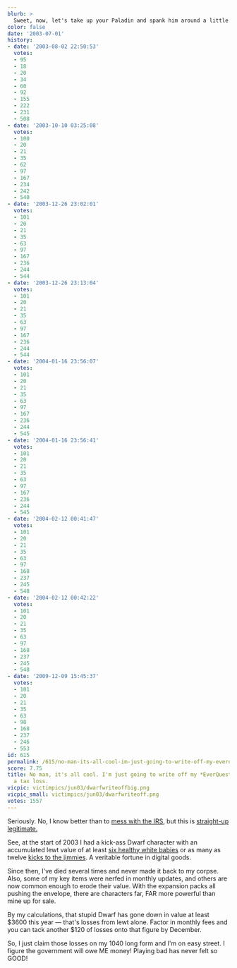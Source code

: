 ```yaml
---
blurb: >
  Sweet, now, let's take up your Paladin and spank him around a little.
color: false
date: '2003-07-01'
history:
- date: '2003-08-02 22:50:53'
  votes:
  - 95
  - 18
  - 20
  - 34
  - 60
  - 92
  - 155
  - 222
  - 231
  - 508
- date: '2003-10-10 03:25:08'
  votes:
  - 100
  - 20
  - 21
  - 35
  - 62
  - 97
  - 167
  - 234
  - 242
  - 540
- date: '2003-12-26 23:02:01'
  votes:
  - 101
  - 20
  - 21
  - 35
  - 63
  - 97
  - 167
  - 236
  - 244
  - 544
- date: '2003-12-26 23:13:04'
  votes:
  - 101
  - 20
  - 21
  - 35
  - 63
  - 97
  - 167
  - 236
  - 244
  - 544
- date: '2004-01-16 23:56:07'
  votes:
  - 101
  - 20
  - 21
  - 35
  - 63
  - 97
  - 167
  - 236
  - 244
  - 545
- date: '2004-01-16 23:56:41'
  votes:
  - 101
  - 20
  - 21
  - 35
  - 63
  - 97
  - 167
  - 236
  - 244
  - 545
- date: '2004-02-12 00:41:47'
  votes:
  - 101
  - 20
  - 21
  - 35
  - 63
  - 97
  - 168
  - 237
  - 245
  - 548
- date: '2004-02-12 00:42:22'
  votes:
  - 101
  - 20
  - 21
  - 35
  - 63
  - 97
  - 168
  - 237
  - 245
  - 548
- date: '2009-12-09 15:45:37'
  votes:
  - 101
  - 20
  - 21
  - 35
  - 63
  - 98
  - 168
  - 237
  - 246
  - 553
id: 615
permalink: /615/no-man-its-all-cool-im-just-going-to-write-off-my-everquest-dwarf-as-a-tax-loss/
score: 7.75
title: No man, it's all cool. I'm just going to write off my *EverQuest* Dwarf as
  a tax loss.
vicpic: victimpics/jun03/dwarfwriteoffbig.png
vicpic_small: victimpics/jun03/dwarfwriteoff.png
votes: 1557
---
```


Seriously. No, I know better than to [mess with the
IRS](@/victim/345.md), but this is [straight-up
legitimate.](https://web.archive.org/web/20030701000000/http://www.forumplanet.com/gamespy/topic.asp?fid=1422&tid=1087678)

See, at the start of 2003 I had a kick-ass Dwarf character with an
accumulated lewt value of at least [six healthy white
babies](@/victim/284.md) or as many as twelve [kicks to the
jimmies](@/victim/333.md). A veritable fortune in digital goods.

Since then, I've died several times and never made it back to my corpse.
Also, some of my key items were nerfed in monthly updates, and others
are now common enough to erode their value. With the expansion packs all
pushing the envelope, there are characters far, FAR more powerful than
mine up for sale.

By my calculations, that stupid Dwarf has gone down in value at least
$3600 this year — that's losses from lewt alone. Factor in monthly fees
and you can tack another $120 of losses onto that figure by December.

So, I just claim those losses on my 1040 long form and I'm on easy
street. I figure the government will owe ME money! Playing bad has never
felt so GOOD!